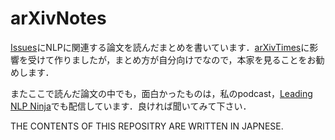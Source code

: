 # arXivNotes

[Issues](https://github.com/jojonki/arXivNotes/issues)にNLPに関連する論文を読んだまとめを書いています．[arXivTimes](https://github.com/arXivTimes/arXivTimes)に影響を受けて作りましたが，まとめ方が自分向けでなので，本家を見ることをお勧めします．

またここで読んだ論文の中でも，面白かったものは，私のpodcast，[Leading NLP Ninja](https://anchor.fm/lnlp-ninja)でも配信しています．良ければ聞いてみて下さい．


THE CONTENTS OF THIS REPOSITRY ARE WRITTEN IN JAPNESE.
